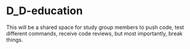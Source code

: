 # D_D-education
This will be a shared space for study group members to push code, test different commands, receive code reviews, but most importantly, break things. 
